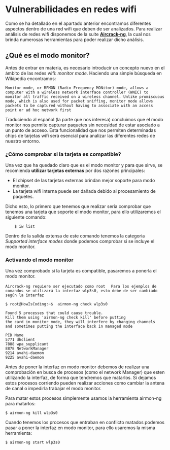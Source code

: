 # Vulnerabilidades en redes wifi

Como se ha detallado en el apartado anterior encontramos diferentes aspectos dentro de una red wifi que deben de ser analizados. Para realizar análisis de redes wifi disponemos de la suite [**Aircrack-ng**](https://www.aircrack-ng.org/), la cual nos brinda numerosas herramientas para poder realizar dicho análisis.

## ¿Qué es el modo monitor?

Antes de entrar en materia, es necesario introducir un concepto nuevo en el ámbito de las redes wifi: _monitor mode_. Haciendo una simple búsqueda en Wikipedia encontramos:

```Monitor mode, or RFMON (Radio Frequency MONitor) mode, allows a computer with a wireless network interface controller (WNIC) to monitor all traffic received on a wireless channel. Unlike promiscuous mode, which is also used for packet sniffing, monitor mode allows packets to be captured without having to associate with an access point or ad hoc network first```

Traduciendo al español (la parte que nos interesa) concluimos que el modo monitor nos permite capturar paquetes sin necesidad de estar asociado a un punto de acceso. Esta funcionalidad que nos permiten determinadas chips de tarjetas wifi será esencial para analizar las diferentes redes de nuestro entorno.

### ¿Cómo comprobar si la tarjeta es compatible?

Una vez que ha quedado claro que es el modo monitor y para que sirve, se recomienda __utilizar tarjetas externas__ por dos razones principales:

*   El chipset de las tarjetas externas brindan mejor soporte para modo monitor.
*   La tarjeta wifi interna puede ser dañada debido al procesamiento de paquetes.

Dicho esto, lo primero que tenemos que realizar sería comprobar que tenemos una tarjeta que soporte el modo monitor, para ello utilizaremos el siguiente comando:

        $ iw list 
    
Dentro de la salida extensa de este comando tenemos la categoria _Supported interface modes_ donde podemos comprobar si se incluye el modo monitor.

### Activando el modo monitor

Una vez comprobado si la tarjeta es compatible, pasaremos a ponerla el modo monitor. 

```Aircrack-ng requiere ser ejecutado como root```
```  Para los ejemplos de comandos se utilizará la interfaz wlp3s0, esto debe de ser cambiado según la interfaz```


    $ root@HowIsCoding:~$  airmon-ng check wlp3s0

    Found 5 processes that could cause trouble.
    Kill them using 'airmon-ng check kill' before putting
    the card in monitor mode, they will interfere by changing channels
    and sometimes putting the interface back in managed mode

    PID Name
    5771 dhclient
    7888 wpa_supplicant
    8878 NetworkManager
    9214 avahi-daemon
    9225 avahi-daemon

Antes de poner la interfaz en modo monitor debemos de realizar una comprobación en busca de procesos (como el network Manager) que esten utilizando la interfaz, de forma que tendremos que matarlos. Si dejamos estos procesos corriendo pueden realizar acciones como cambiar la antena de canal o impedirla trabajar el modo monitor. 

Para matar estos procesos simplemente usamos la herramienta airmon-ng para matarlos:

    $ airmon-ng kill wlp3s0

Cuando tenemos los procesos que entraban en conflicto matados podemos pasar a poner la interfaz en modo monitor, para ello usaremos la misma herramienta:

    $ airmon-ng start wlp3s0

